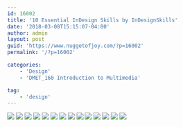 ```yaml
---
id: 16002
title: '10 Essential InDesign Skills by InDesignSkills'
date: '2018-03-08T15:15:07-04:00'
author: admin
layout: post
guid: 'https://www.nuggetofjoy.com/?p=16002'
permalink: '/?p=16002'

categories:
    - 'Design'
    - 'DMET_160 Introduction to Multimedia'

tag:
    - 'design'
---
```


![](https://image-control-storage.s3.amazonaws.com/blog-images/2018/03/08151118/10-Essential-InDesign-Skills-by-InDesignSkills_Page_01.jpg) ![](https://image-control-storage.s3.amazonaws.com/blog-images/2018/03/08151121/10-Essential-InDesign-Skills-by-InDesignSkills_Page_02.jpg) ![](https://image-control-storage.s3.amazonaws.com/blog-images/2018/03/08151124/10-Essential-InDesign-Skills-by-InDesignSkills_Page_03.jpg) ![](https://image-control-storage.s3.amazonaws.com/blog-images/2018/03/08151126/10-Essential-InDesign-Skills-by-InDesignSkills_Page_04.jpg) ![](https://image-control-storage.s3.amazonaws.com/blog-images/2018/03/08151128/10-Essential-InDesign-Skills-by-InDesignSkills_Page_05.jpg) ![](https://image-control-storage.s3.amazonaws.com/blog-images/2018/03/08151130/10-Essential-InDesign-Skills-by-InDesignSkills_Page_06.jpg) ![](https://image-control-storage.s3.amazonaws.com/blog-images/2018/03/08151133/10-Essential-InDesign-Skills-by-InDesignSkills_Page_07.jpg) ![](https://image-control-storage.s3.amazonaws.com/blog-images/2018/03/08151135/10-Essential-InDesign-Skills-by-InDesignSkills_Page_08.jpg) ![](https://image-control-storage.s3.amazonaws.com/blog-images/2018/03/08151138/10-Essential-InDesign-Skills-by-InDesignSkills_Page_09.jpg) ![](https://image-control-storage.s3.amazonaws.com/blog-images/2018/03/08151140/10-Essential-InDesign-Skills-by-InDesignSkills_Page_10.jpg) ![](https://image-control-storage.s3.amazonaws.com/blog-images/2018/03/08151143/10-Essential-InDesign-Skills-by-InDesignSkills_Page_11.jpg) ![](https://image-control-storage.s3.amazonaws.com/blog-images/2018/03/08151145/10-Essential-InDesign-Skills-by-InDesignSkills_Page_12.jpg) ![](https://image-control-storage.s3.amazonaws.com/blog-images/2018/03/08151147/10-Essential-InDesign-Skills-by-InDesignSkills_Page_13.jpg) ![](https://image-control-storage.s3.amazonaws.com/blog-images/2018/03/08151149/10-Essential-InDesign-Skills-by-InDesignSkills_Page_14.jpg)